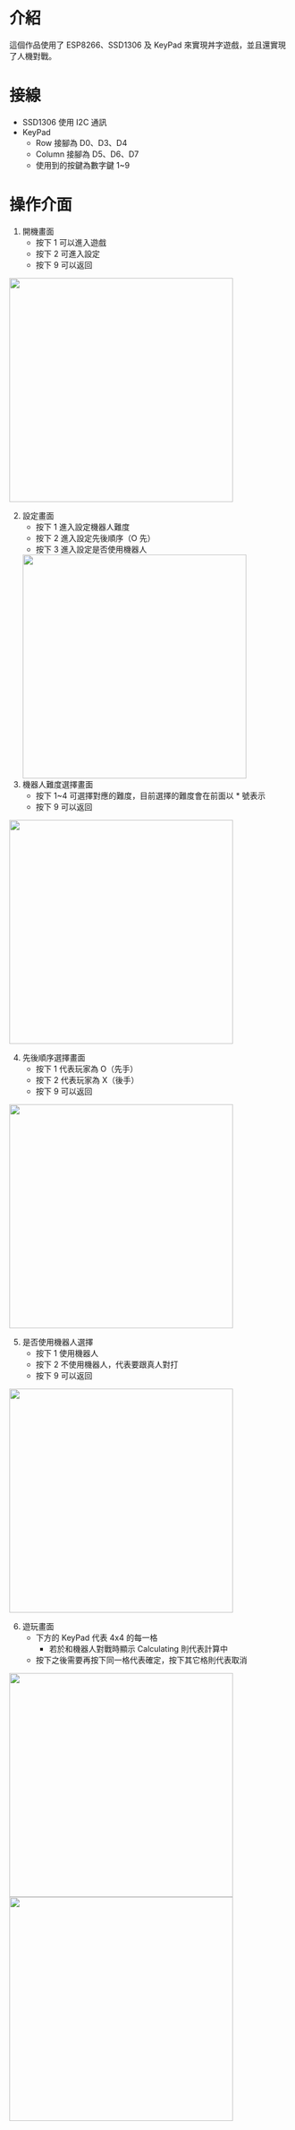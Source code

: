 # 介紹
這個作品使用了 ESP8266、SSD1306 及 KeyPad 來實現丼字遊戲，並且還實現了人機對戰。
# 接線
- SSD1306 使用 I2C 通訊
- KeyPad
	* Row 接腳為 D0、D3、D4
	* Column 接腳為 D5、D6、D7
	* 使用到的按鍵為數字鍵 1~9
# 操作介面
1. 開機畫面
	- 按下 1 可以進入遊戲
	- 按下 2 可進入設定
	- 按下 9 可以返回
<Img src="https://i.imgur.com/c2rwLmJ.jpeg" width="400px" />

2. 設定畫面
	- 按下 1 進入設定機器人難度<br/>
	- 按下 2 進入設定先後順序（O 先）<br/>
	- 按下 3 進入設定是否使用機器人
	<Img src="https://i.imgur.com/IiF4I9B.jpeg" width="400px" />
3. 機器人難度選擇畫面
	- 按下 1~4 可選擇對應的難度，目前選擇的難度會在前面以 * 號表示<br/>
	- 按下 9 可以返回
<Img src="https://i.imgur.com/T3dlT03.jpeg" width="400px" />

4. 先後順序選擇畫面
	- 按下 1 代表玩家為 O（先手）<br/>
	- 按下 2 代表玩家為 X（後手）<br/>
	- 按下 9 可以返回
<Img src="https://i.imgur.com/FK1IsJJ.jpeg" width="400px" />

5. 是否使用機器人選擇
	- 按下 1 使用機器人<br/>
	- 按下 2 不使用機器人，代表要跟真人對打<br/>
	- 按下 9 可以返回
<Img src="https://i.imgur.com/4WFY5uq.jpeg" width="400px" />

6. 遊玩畫面
 	- 下方的 KeyPad 代表 4x4 的每一格<br/>
      	- 若於和機器人對戰時顯示 Calculating 則代表計算中<br/>
	- 按下之後需要再按下同一格代表確定，按下其它格則代表取消
<Img src="https://i.imgur.com/MPhGatk.jpeg" width="400px" />
<Img src="https://i.imgur.com/nf37Qtc.jpeg" width="400px" />

